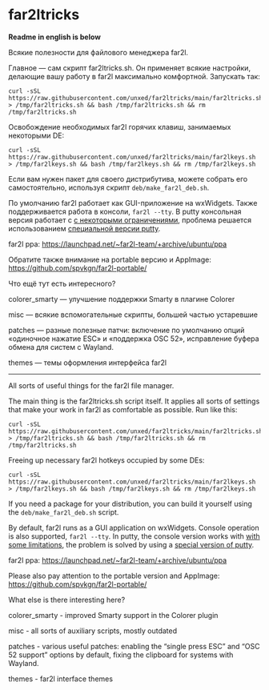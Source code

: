 # far2ltricks

**Readme in english is below**

Всякие полезности для файлового менеджера far2l.

Главное — сам скрипт far2ltricks.sh. Он применяет всякие настройки, делающие вашу работу в far2l максимально комфортной. Запускать так:
```
curl -sSL https://raw.githubusercontent.com/unxed/far2ltricks/main/far2ltricks.sh > /tmp/far2ltricks.sh && bash /tmp/far2ltricks.sh && rm /tmp/far2ltricks.sh
```

Освобождение необходимых far2l горячих клавиш, занимаемых некоторыми DE:
```
curl -sSL https://raw.githubusercontent.com/unxed/far2ltricks/main/far2lkeys.sh > /tmp/far2lkeys.sh && bash /tmp/far2lkeys.sh && rm /tmp/far2lkeys.sh
```

Если вам нужен пакет для своего дистрибутива, можете собрать его самостоятельно, используя скрипт `deb/make_far2l_deb.sh`.

По умолчанию far2l работает как GUI-приложение на wxWidgets. Также поддерживается работа в консоли, `far2l --tty`. В putty консольная версия работает с [с некоторыми ограничениями](https://github.com/elfmz/far2l/issues/472), проблема решается использованием [специальной версии putty](https://github.com/unxed/putty4far2l).

far2l ppa: https://launchpad.net/~far2l-team/+archive/ubuntu/ppa

Обратите также внимание на portable версию и AppImage: https://github.com/spvkgn/far2l-portable/

Что ещё тут есть интересного?

colorer_smarty — улучшение поддержки Smarty в плагине Colorer

misc — всякие вспомогательные скрипты, большей частью устаревшие

patches — разные полезные патчи: включение по умолчанию опций «одиночное нажатие ESC» и «поддержка OSC 52», исправление буфера обмена для систем с Wayland.

themes — темы оформления интерфейса far2l

---

All sorts of useful things for the far2l file manager.

The main thing is the far2ltricks.sh script itself. It applies all sorts of settings that make your work in far2l as comfortable as possible. Run like this:
```
curl -sSL https://raw.githubusercontent.com/unxed/far2ltricks/main/far2ltricks.sh > /tmp/far2ltricks.sh && bash /tmp/far2ltricks.sh && rm /tmp/far2ltricks.sh
```

Freeing up necessary far2l hotkeys occupied by some DEs:
```
curl -sSL https://raw.githubusercontent.com/unxed/far2ltricks/main/far2lkeys.sh > /tmp/far2lkeys.sh && bash /tmp/far2lkeys.sh && rm /tmp/far2lkeys.sh
```

If you need a package for your distribution, you can build it yourself using the `deb/make_far2l_deb.sh` script.

By default, far2l runs as a GUI application on wxWidgets. Console operation is also supported, `far2l --tty`. In putty, the console version works with [with some limitations](https://github.com/elfmz/far2l/issues/472), the problem is solved by using a [special version of putty](https://github.com/unxed/putty4far2l).

far2l ppa: https://launchpad.net/~far2l-team/+archive/ubuntu/ppa

Please also pay attention to the portable version and AppImage: https://github.com/spvkgn/far2l-portable/

What else is there interesting here?

colorer_smarty - improved Smarty support in the Colorer plugin

misc - all sorts of auxiliary scripts, mostly outdated

patches - various useful patches: enabling the “single press ESC” and “OSC 52 support” options by default, fixing the clipboard for systems with Wayland.

themes - far2l interface themes
